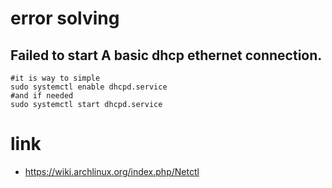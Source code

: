 # error solving

## Failed to start A basic dhcp ethernet connection.

```
#it is way to simple
sudo systemctl enable dhcpd.service
#and if needed
sudo systemctl start dhcpd.service
```

# link

* https://wiki.archlinux.org/index.php/Netctl
